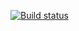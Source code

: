 [![Build status](https://ci.appveyor.com/api/projects/status/lyw5yy614ijxci1a?svg=true)](https://ci.appveyor.com/project/ShaynurovEv/testapici)